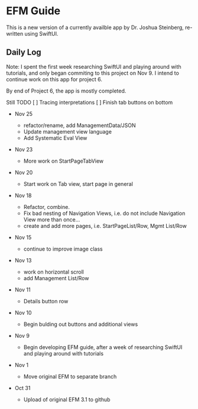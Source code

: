 # EFM Guide

This is a new version of a currently availble app by Dr. Joshua Steinberg, re-written using SwiftUI.

## Daily Log

Note: I spent the first week researching SwiftUI and playing around with tutorials, and only began commiting to this project on Nov 9. I intend to continue work on this app for project 6. 

By end of Project 6, the app is mostly completed.

Still TODO
[ ] Tracing interpretations
[ ] Finish tab buttons on bottom

* Nov 25
  * refactor/rename, add ManagementData/JSON
  * Update management view language
  * Add Systematic Eval View

* Nov 23
  * More work on StartPageTabView

* Nov 20
  * Start work on Tab view, start page in general

* Nov 18
  * Refactor, combine.
  * Fix bad nesting of Navigation Views, i.e. do not include Navigation View more than once...
  * create and add more pages, i.e. StartPageList/Row, Mgmt List/Row

* Nov 15
  * continue to improve image class

* Nov 13
  * work on horizontal scroll
  * add Management List/Row

* Nov 11
  * Details button row

* Nov 10
  * Begin bulding out buttons and additional views

* Nov 9
  * Begin developing EFM guide, after a week of researching SwiftUI and playing around with tutorials

* Nov 1
  * Move original EFM to separate branch

* Oct 31 
  * Upload of original EFM 3.1 to github
